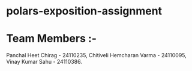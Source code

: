 # polars-exposition-assignment
# Team Members :-
Panchal Heet Chirag - 24110235,
Chitiveli Hemcharan Varma - 24110095,
Vinay Kumar Sahu - 24110386.

